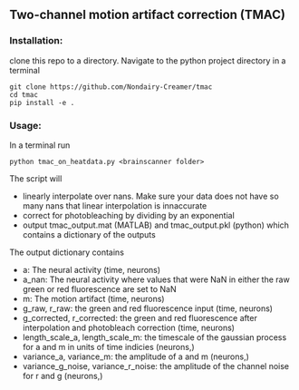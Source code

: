## Two-channel motion artifact correction (TMAC)

### Installation:
clone this repo to a directory.
Navigate to the python project directory in a terminal
```
git clone https://github.com/Nondairy-Creamer/tmac
cd tmac
pip install -e .
```

### Usage:
In a terminal run

```
python tmac_on_heatdata.py <brainscanner folder>
```

The script will 
* linearly interpolate over nans. Make sure your data does not have so many nans that linear interpolation is innaccurate
* correct for photobleaching by dividing by an exponential
* output tmac\_output.mat (MATLAB) and tmac\_output.pkl (python) which contains a dictionary of the outputs

The output dictionary contains
* a: The neural activity (time, neurons)
* a\_nan: The neural activity where values that were NaN in either the raw green or red fluorescence are set to NaN
* m: The motion artifact (time, neurons)
* g\_raw, r\_raw: the green and red fluorescence input (time, neurons)
* g\_corrected, r\_corrected: the green and red fluorescence after interpolation and photobleach correction (time, neurons)
* length\_scale\_a, length\_scale\_m: the timescale of the gaussian process for a and m in units of time indicies (neurons,)
* variance\_a, variance\_m: the amplitude of a and m (neurons,)
* variance\_g\_noise, variance\_r\_noise: the amplitude of the channel noise for r and g (neurons,)

